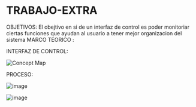 # TRABAJO-EXTRA
OBJETIVOS:
El obejtivo en si de un interfaz de control es poder monitoriar ciertas funciones que ayudan al usuario a tener mejor organizacion del sistema 
MARCO TEORICO :

INTERFAZ DE CONTROL:

![Concept Map](https://user-images.githubusercontent.com/93900233/150730171-eca45fae-2d0e-4790-b065-2e8093c8e1dc.jpg)

PROCESO:

![image](https://user-images.githubusercontent.com/93900233/150730487-fda58f56-9d20-47a4-96c2-3e541552933b.png)

![image](https://user-images.githubusercontent.com/93900233/150730714-bfbb7ef2-cee4-4bac-a65b-c809dad5d43d.png)

